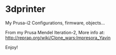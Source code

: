 3dprinter
=========

My Prusa-i2 Configurations, firmware, objects...

From my Prusa Mendel Iteration-2, More info at: http://reprap.org/wiki/Clone_wars:Impresora_Yavin

Enjoy!
